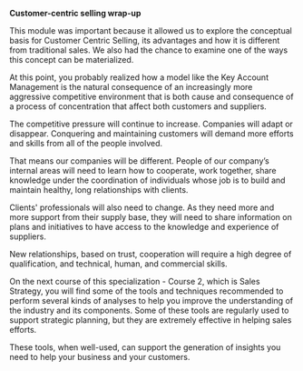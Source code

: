 **Customer-centric selling wrap-up**



This module was important because it allowed us to explore the conceptual basis for Customer Centric Selling, its advantages and how it is different from traditional sales. We also had the chance to examine one of the ways this concept can be materialized.

At this point, you probably realized how a model like the Key Account Management is the natural consequence of an increasingly more aggressive competitive environment that is both cause and consequence of a process of concentration that affect both customers and suppliers.

The competitive pressure will continue to increase. Companies will adapt or disappear. Conquering and maintaining customers will demand more efforts and skills from all of the people involved.

That means our companies will be different. People of our company’s internal areas will need to learn how to cooperate, work together, share knowledge under the coordination of individuals whose job is to build and maintain healthy, long relationships with clients.

Clients' professionals will also need to change. As they need more and more support from their supply base, they will need to share information on plans and initiatives to have access to the knowledge and experience of suppliers.

New relationships, based on trust, cooperation will require a high degree of qualification, and technical, human, and commercial skills.

On the next course of this specialization - Course 2, which is Sales Strategy, you will find some of the tools and techniques recommended to perform several kinds of analyses to help you improve the understanding of the industry and its components. Some of these tools are regularly used to support strategic planning, but they are extremely effective in helping sales efforts.

These tools, when well-used, can support the generation of insights you need to help your business and your customers.